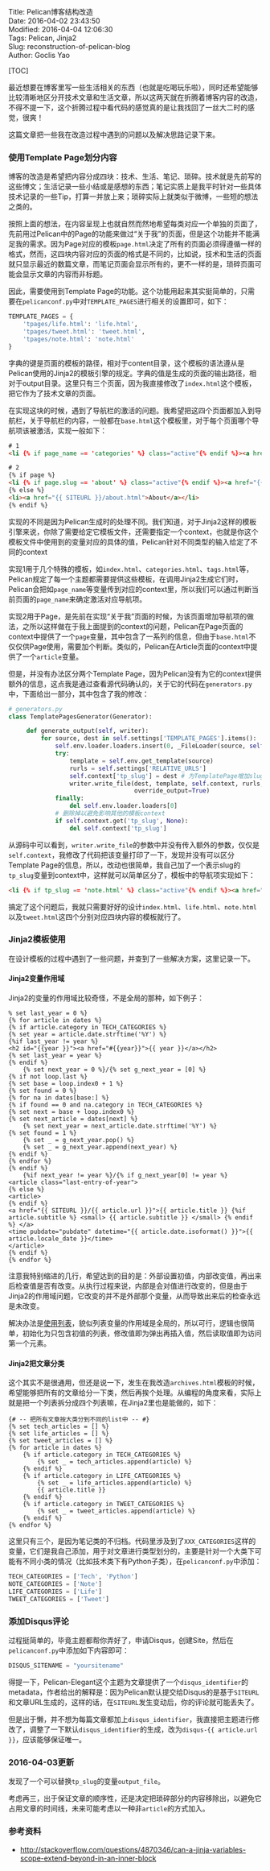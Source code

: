 Title: Pelican博客结构改造  
Date: 2016-04-02 23:43:50  
Modified: 2016-04-04 12:06:30  
Tags: Pelican, Jinja2  
Slug: reconstruction-of-pelican-blog  
Author: Goclis Yao  

[TOC]

最近想要在博客里写一些生活相关的东西（也就是吃喝玩乐啦），同时还希望能够比较清晰地区分开技术文章和生活文章，所以这两天就在折腾着博客内容的改造，不得不提一下，这个折腾过程中看代码的感觉真的是让我找回了一丝大二时的感觉，很爽！

这篇文章把一些我在改造过程中遇到的问题以及解决思路记录下来。

### 使用Template Page划分内容
博客的改造是希望把内容分成四块：技术、生活、笔记、琐碎。技术就是先前写的这些博文；生活记录一些小结或是感想的东西；笔记实质上是我平时针对一些具体技术记录的一些Tip，打算一并放上来；琐碎实际上就类似于微博，一些短的想法之类的。

按照上面的想法，在内容呈现上也就自然而然地希望每类对应一个单独的页面了，先前用过Pelican中的Page的功能来做过“关于我”的页面，但是这个功能并不能满足我的需求。因为Page对应的模板`page.html`决定了所有的页面必须得遵循一样的格式，然而，这四块内容对应的页面的格式是不同的，比如说，技术和生活的页面就只显示最近的数篇文章，而笔记页面会显示所有的，更不一样的是，琐碎页面可能会显示文章的内容而非标题。

因此，需要使用到Template Page的功能。这个功能用起来其实挺简单的，只需要在`pelicanconf.py`中对`TEMPLATE_PAGES`进行相关的设置即可，如下：

```python
TEMPLATE_PAGES = {
    'tpages/life.html': 'life.html',
    'tpages/tweet.html': 'tweet.html',
    'tpages/note.html': 'note.html'
}
```

字典的键是页面的模板的路径，相对于content目录，这个模板的语法遵从是Pelican使用的Jinja2的模板引擎的规定。字典的值是生成的页面的输出路径，相对于output目录。这里只有三个页面，因为我直接修改了`index.html`这个模板，把它作为了技术文章的页面。

在实现这块的时候，遇到了导航栏的激活的问题。我希望把这四个页面都加入到导航栏，关于导航栏的内容，一般都在`base.html`这个模板里，对于每个页面哪个导航项该被激活，实现一般如下：

```html
# 1
<li {% if page_name == 'categories' %} class="active"{% endif %}><a href="{{ SITEURL }}/categories.html">Categories</a></li>

# 2
{% if page %}
<li {% if page.slug == 'about' %} class="active"{% endif %}><a href="{{ SITEURL }}/about.html">About</a></li>
{% else %}
<li><a href="{{ SITEURL }}/about.html">About</a></li>
{% endif %}
```

实现的不同是因为Pelican生成时的处理不同。我们知道，对于Jinja2这样的模板引擎来说，你除了需要给定它模板文件，还需要指定一个context，也就是你这个模板文件中使用到的变量对应的具体的值，Pelican针对不同类型的输入给定了不同的context

实现1用于几个特殊的模板，如`index.html`、`categories.html`、`tags.html`等，Pelican规定了每一个主题都需要提供这些模板，在调用Jinja2生成它们时，Pelican会把如`page_name`等变量传到对应的context里，所以我们可以通过判断当前页面的`page_name`来确定激活对应导航项。

实现2用于Page，是先前在实现“关于我”页面的时候，为该页面增加导航项的做法，之所以这样做在于我上面提到的context的问题，Pelican在Page页面的context中提供了一个`page`变量，其中包含了一系列的信息，但由于`base.html`不仅仅供Page使用，需要加个判断。类似的，Pelican在Article页面的context中提供了一个`article`变量。

但是，并没有办法区分两个Template Page，因为Pelican没有为它的context提供额外的信息，这点我是通过查看源代码确认的，关于它的代码在`generators.py`中，下面给出一部分，其中包含了我的修改：

```python
# generators.py
class TemplatePagesGenerator(Generator):

     def generate_output(self, writer):
         for source, dest in self.settings['TEMPLATE_PAGES'].items():
             self.env.loader.loaders.insert(0, _FileLoader(source, self.path))
             try:
                 template = self.env.get_template(source)
                 rurls = self.settings['RELATIVE_URLS']
                 self.context['tp_slug'] = dest # 为TemplatePage增加slug供模板使用
                 writer.write_file(dest, template, self.context, rurls,
                                   override_output=True)
             finally:
                 del self.env.loader.loaders[0]
             # 删除掉以避免影响其他的模板context
             if self.context.get('tp_slug', None):
                 del self.context['tp_slug']
```

从源码中可以看到，`writer.write_file`的参数中并没有传入额外的参数，仅仅是`self.context`，我修改了代码把该变量打印了一下，发现并没有可以区分Template Page的信息，所以，改动也很简单，我自己加了一个表示slug的`tp_slug`变量到context中，这样就可以简单区分了，模板中的导航项实现如下：

```html
<li {% if tp_slug == 'note.html' %} class="active"{% endif %}><a href="{{ SITEURL }}/note.html">Note</a></li>
```

搞定了这个问题后，我就只需要好好的设计`index.html`、`life.html`、`note.html`以及`tweet.html`这四个分别对应四块内容的模板就行了。

### Jinja2模板使用
在设计模板的过程中遇到了一些问题，并查到了一些解决方案，这里记录一下。

#### Jinja2变量作用域
Jinja2的变量的作用域比较奇怪，不是全局的那种，如下例子：

```
% set last_year = 0 %}
{% for article in dates %}
{% if article.category in TECH_CATEGORIES %}
{% set year = article.date.strftime('%Y') %}
{%if last_year != year %}
<h2 id="{{year }}"><a href="#{{year}}">{{ year }}</a></h2>
{% set last_year = year %}
{% endif %}
	{% set next_year = 0 %}/{% set g_next_year = [0] %}
{% if not loop.last %}
{% set base = loop.index0 + 1 %}
{% set found = 0 %}
{% for na in dates[base:] %}
{% if found == 0 and na.category in TECH_CATEGORIES %}
{% set next = base + loop.index0 %}
{% set next_article = dates[next] %}
	{% set next_year = next_article.date.strftime('%Y') %}
{% set found = 1 %}
	{% set _ = g_next_year.pop() %}
	{% set _ = g_next_year.append(next_year) %}
{% endif %}
{% endfor %}
{% endif %}
	{%if next_year != year %}/{% if g_next_year[0] != year %}
<article class="last-entry-of-year">
{% else %}
<article>
{% endif %}
<a href="{{ SITEURL }}/{{ article.url }}">{{ article.title }} {%if article.subtitle %} <small> {{ article.subtitle }} </small> {% endif %} </a>
<time pubdate="pubdate" datetime="{{ article.date.isoformat() }}">{{ article.locale_date }}</time>
</article>
{% endif %}
{% endfor %}
```

注意我特别缩进的几行，希望达到的目的是：外部设置初值，内部改变值，再出来后检查值是否有改变。从执行过程来说，内部是会对值进行改变的，但是由于Jinja2的作用域问题，它改变的并不是外部那个变量，从而导致出来后的检查永远是未改变。

解决办法是[使用列表][1]，貌似列表变量的作用域是全局的，所以可行，逻辑也很简单，初始化为只包含初值的列表，修改值即为弹出再插入值，然后读取值即为访问第一个元素。

#### Jinja2把文章分类
这个其实不是很通用，但还是说一下，发生在我改造`archives.html`模板的时候，希望能够把所有的文章给分一下类，然后再挨个处理。从编程的角度来看，实际上就是把一个列表拆分成四个列表嘛，在Jinja2里也是能做的，如下：

```jinja2
{# -- 把所有文章按大类分到不同的list中 -- #}
{% set tech_articles = [] %}
{% set life_articles = [] %}
{% set tweet_articles = [] %}
{% for article in dates %}
    {% if article.category in TECH_CATEGORIES %}
        {% set _ = tech_articles.append(article) %}
    {% endif %}
    {% if article.category in LIFE_CATEGORIES %}
        {% set _ = life_articles.append(article) %}
        {{ article.title }}
    {% endif %}
    {% if article.category in TWEET_CATEGORIES %}
        {% set _ = tweet_articles.append(article) %}
    {% endif %}
{% endfor %}
```

这里只有三个，是因为笔记类的不归档。代码里涉及到了`XXX_CATEGORIES`这样的变量，它们是我自己添加，用于对文章进行类型划分的，主要是针对一个大类下可能有不同小类的情况（比如技术类下有Python子类），在`pelicanconf.py`中添加：

```python
TECH_CATEGORIES = ['Tech', 'Python']
NOTE_CATEGORIES = ['Note']
LIFE_CATEGORIES = ['Life']
TWEET_CATEGORIES = ['Tweet']
```

### 添加Disqus评论
过程挺简单的，毕竟主题都帮你弄好了，申请Disqus，创建Site，然后在`pelicanconf.py`中添加如下内容即可：

```python
DISQUS_SITENAME = "yoursitename"
```

得提一下，Pelican-Elegant这个主题为文章提供了一个`disqus_identifier`的metadata，作者给出的解释是：因为Pelican默认提交给Disqus的是基于`SITEURL`和文章URL生成的，这样的话，在`SITEURL`发生变动后，你的评论就可能丢失了。

但是出于懒，并不想为每篇文章都加上`disqus_identifier`，我直接把主题进行修改了，调整了一下默认`disqus_identifier`的生成，改为`disqus-{{ article.url }}`，应该能够保证唯一。

### 2016-04-03更新
发现了一个可以替换`tp_slug`的变量`output_file`。

考虑再三，出于保证文章的顺序性，还是决定把琐碎部分的内容移除出，以避免它占用文章的时间线，未来可能考虑以一种非`article`的方式加入。

### 参考资料
- http://stackoverflow.com/questions/4870346/can-a-jinja-variables-scope-extend-beyond-in-an-inner-block

[1]: http://stackoverflow.com/questions/4870346/can-a-jinja-variables-scope-extend-beyond-in-an-inner-block
